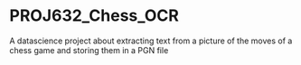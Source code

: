 # PROJ632_Chess_OCR
A datascience project about extracting text from a picture of the moves of a chess game and storing them in a PGN file
